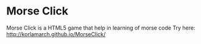 # Morse Click

Morse Click is a HTML5 game that help in learning of morse code
Try here: http://korlamarch.github.io/MorseClick/
